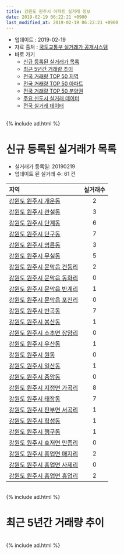 ```yaml
---
title: 강원도 원주시 아파트 실거래 정보
date: 2019-02-19 06:22:21 +0900
last_modified_at: 2019-02-19 06:22:21 +0900
---
```


* 업데이트 : 2019-02-19
* 자료 출처 : [국토교통부 실거래가 공개시스템](http://rt.molit.go.kr)
* 바로 가기
    * [신규 등록된 실거래가 목록](#신규-등록된-실거래가-목록)
    * [최근 5년간 거래량 추이](#최근-5년간-거래량-추이)
    * [전국 거래량 TOP 50 지역](https://inasie.github.io/apt-trade-info/최근-3개월-전국에서-가장-거래가-많이-발생한-지역)
    * [전국 거래량 TOP 50 아파트](https://inasie.github.io/apt-trade-info/최근-3개월-전국에서-가장-거래가-많이-발생한-아파트)
    * [전국 거래량 TOP 50 분양권](https://inasie.github.io/apt-trade-info/최근-3개월-전국에서-가장-거래가-많이-발생한-분양권)
    * [주요 신도시 실거래 데이터](https://inasie.github.io/apt-trade-info/주요-신도시)
    * [전국 실거래 데이터](https://inasie.github.io/apt-trade-info/전국)

<br>
{% include ad.html %}
<br>

# 신규 등록된 실거래가 목록
* 실거래가 등록일: 20190219
* 업데이트 된 실거래 수: 61 건


|지역|실거래수|
|:---|:---:|
|[강원도 원주시 개운동](https://inasie.github.io/apt-trade-info/강원도-원주시-개운동)|2|
|[강원도 원주시 관설동](https://inasie.github.io/apt-trade-info/강원도-원주시-관설동)|3|
|[강원도 원주시 단계동](https://inasie.github.io/apt-trade-info/강원도-원주시-단계동)|6|
|[강원도 원주시 단구동](https://inasie.github.io/apt-trade-info/강원도-원주시-단구동)|7|
|[강원도 원주시 명륜동](https://inasie.github.io/apt-trade-info/강원도-원주시-명륜동)|3|
|[강원도 원주시 무실동](https://inasie.github.io/apt-trade-info/강원도-원주시-무실동)|5|
|[강원도 원주시 문막읍 건등리](https://inasie.github.io/apt-trade-info/강원도-원주시-문막읍-건등리)|2|
|[강원도 원주시 문막읍 동화리](https://inasie.github.io/apt-trade-info/강원도-원주시-문막읍-동화리)|0|
|[강원도 원주시 문막읍 반계리](https://inasie.github.io/apt-trade-info/강원도-원주시-문막읍-반계리)|1|
|[강원도 원주시 문막읍 포진리](https://inasie.github.io/apt-trade-info/강원도-원주시-문막읍-포진리)|0|
|[강원도 원주시 반곡동](https://inasie.github.io/apt-trade-info/강원도-원주시-반곡동)|7|
|[강원도 원주시 봉산동](https://inasie.github.io/apt-trade-info/강원도-원주시-봉산동)|1|
|[강원도 원주시 소초면 장양리](https://inasie.github.io/apt-trade-info/강원도-원주시-소초면-장양리)|0|
|[강원도 원주시 우산동](https://inasie.github.io/apt-trade-info/강원도-원주시-우산동)|1|
|[강원도 원주시 원동](https://inasie.github.io/apt-trade-info/강원도-원주시-원동)|0|
|[강원도 원주시 일산동](https://inasie.github.io/apt-trade-info/강원도-원주시-일산동)|1|
|[강원도 원주시 중앙동](https://inasie.github.io/apt-trade-info/강원도-원주시-중앙동)|0|
|[강원도 원주시 지정면 가곡리](https://inasie.github.io/apt-trade-info/강원도-원주시-지정면-가곡리)|8|
|[강원도 원주시 태장동](https://inasie.github.io/apt-trade-info/강원도-원주시-태장동)|7|
|[강원도 원주시 판부면 서곡리](https://inasie.github.io/apt-trade-info/강원도-원주시-판부면-서곡리)|1|
|[강원도 원주시 학성동](https://inasie.github.io/apt-trade-info/강원도-원주시-학성동)|1|
|[강원도 원주시 행구동](https://inasie.github.io/apt-trade-info/강원도-원주시-행구동)|1|
|[강원도 원주시 호저면 만종리](https://inasie.github.io/apt-trade-info/강원도-원주시-호저면-만종리)|0|
|[강원도 원주시 흥업면 매지리](https://inasie.github.io/apt-trade-info/강원도-원주시-흥업면-매지리)|2|
|[강원도 원주시 흥업면 사제리](https://inasie.github.io/apt-trade-info/강원도-원주시-흥업면-사제리)|0|
|[강원도 원주시 흥업면 흥업리](https://inasie.github.io/apt-trade-info/강원도-원주시-흥업면-흥업리)|2|


<br>
{% include ad.html %}
<br>

# 최근 5년간 거래량 추이


<div style="width:100%;">
    <canvas id="deal_progress" height="200"></canvas>
</div>

<script>
new Chart(document.getElementById("deal_progress"), {
    type: 'line',
    data: {
        labels: ['201402','201403','201404','201405','201406','201407','201408','201409','201410','201411','201412','201501','201502','201503','201504','201505','201506','201507','201508','201509','201510','201511','201512','201601','201602','201603','201604','201605','201606','201607','201608','201609','201610','201611','201612','201701','201702','201703','201704','201705','201706','201707','201708','201709','201710','201711','201712','201801','201802','201803','201804','201805','201806','201807','201808','201809','201810','201811','201812','201901','201902'],
        datasets: [{
            label: '매매',
            pointRadius: 1,
            data: [518, 544, 480, 426, 417, 486, 435, 520, 513, 389, 354, 579, 511, 715, 645, 521, 567, 571, 513, 537, 655, 509, 509, 469, 476, 631, 551, 499, 551, 516, 528, 469, 543, 475, 336, 342, 445, 444, 402, 385, 426, 359, 322, 336, 266, 339, 223, 432, 357, 480, 387, 388, 390, 406, 460, 409, 573, 376, 384, 372, 103],
            borderColor: "rgba(255, 201, 14, 1)",
            backgroundColor: "rgba(255, 201, 14, 0.5)",
            fill: false,
            lineTension: 0
        },{
            label: '전월세',
            pointRadius: 1,
            data: [613, 584, 419, 392, 417, 445, 457, 463, 516, 400, 446, 566, 518, 593, 476, 397, 403, 465, 450, 402, 399, 396, 437, 471, 544, 560, 436, 349, 436, 406, 498, 484, 543, 518, 503, 564, 610, 473, 420, 393, 428, 449, 439, 489, 420, 387, 449, 586, 614, 516, 392, 360, 437, 471, 464, 444, 481, 528, 531, 661, 183],
            borderColor: "rgba(0, 141, 185, 1)",
            backgroundColor: "rgba(0, 141, 185, 0.5)",
            fill: false,
            lineTension: 0
        }
        ]
    },
    options: {
        responsive: true,
        title: {
            display: false
        },
        tooltips: {
            mode: 'index',
            intersect: false
        },
        hover: {
            mode: 'nearest',
            intersect: true
        },
        scales: {
            xAxes: [{
                display: true,
                scaleLabel: {
                    display: true,
                    labelString: '년/월'
                }
            }],
            yAxes: [{
                display: true,
                ticks: {
                    suggestedMin: 0,
                },
                scaleLabel: {
                    display: true,
                    labelString: '실거래 수'
                }
            }]
        }
    }
});

</script>


<br>
{% include ad.html %}
<br>

